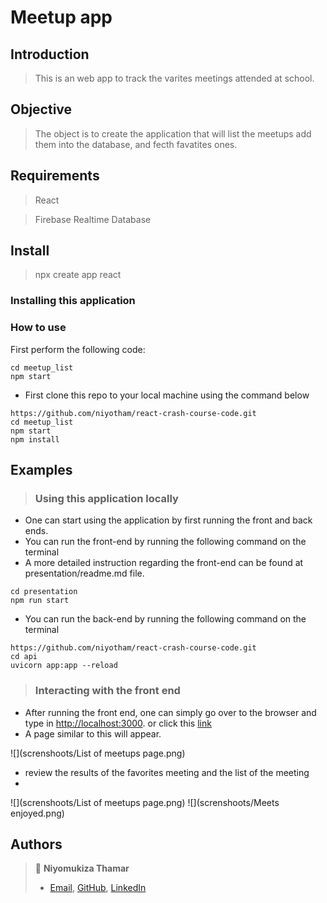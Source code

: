 # Meetup app

## Introduction

>This is an web app to track the varites meetings attended at school.


## Objective

> The object is to create the application that will list the meetups add them into the database, and fecth favatites ones. 

## Requirements

> React 

> Firebase Realtime Database



## Install

> npx create app react

### Installing this application

### How to use
First perform the following code: 
``` npx create-react-app meetup_list
cd meetup_list
npm start

```

- First clone this repo to your local machine using the command below

```
https://github.com/niyotham/react-crash-course-code.git
cd meetup_list
npm start
npm install
```

## Examples

> ### Using this application locally

- One can start using the application by first running the front and back ends.
- You can run the front-end by running the following command on the terminal
- A more detailed instruction regarding the front-end can be found at presentation/readme.md file.

```
cd presentation
npm run start
```

- You can run the back-end by running the following command on the terminal

```
https://github.com/niyotham/react-crash-course-code.git
cd api
uvicorn app:app --reload
```

> ### Interacting with the front end

- After running the front end, one can simply go over to the browser and type in [http://localhost:3000](http://localhost:3000). or click this [link](http://localhost:3000)
- A page similar to this will appear.

![](screnshoots/List of meetups page.png)

- review the results of the  favorites meeting  and the list of the meeting 
-

![](screnshoots/List of meetups page.png)
![](screnshoots/Meets enjoyed.png)


## Authors



> 👤 **Niyomukiza Thamar**
>
> - [Email](mailto:thamarniyo@gmail.com), [GitHub](https://github.com/niyotham), [LinkedIn](https://www.linkedin.com/in/thamar-niyomukiza-230959125/)

